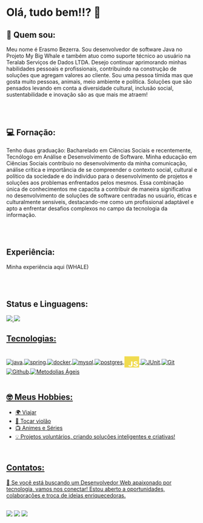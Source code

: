 

# Olá, tudo bem!!? 👋

## 🚀 Quem sou:
Meu nome é Erasmo Bezerra. Sou desenvolvedor de software Java no Projeto My Big Whale e também atuo como suporte técnico ao usuário na Teralab Serviços de Dados LTDA. Desejo continuar aprimorando minhas habilidades pessoais e profissionais, contribuindo na construção de soluções que agregam valores ao cliente.  Sou uma pessoa tímida mas que gosta muito pessoas, animais, meio ambiente e política. Soluções que são pensados levando em conta a diversidade cultural, inclusão social, sustentabilidade e inovação são as que mais me atraem! 

<br><br>

## 💻  Fornação:
Tenho duas graduação: Bacharelado em Ciências Sociais e recentemente, Tecnólogo em Análise e Desenvolvimento de Software. Minha educação em Ciências Sociais contribuio no desenvolvimento da minha comunicação, análise crítica e importãncia de se compreender o contexto social, cultural e político da sociedade e do indivíduo para o desenvolvimento de projetos e soluções aos problemas enfrentados pelos mesmos. Essa combinação única de conhecimentos me capacita a contribuir de maneira significativa no desenvolvimento de soluções de software centradas no usuário, éticas e culturalmente sensíveis, destacando-me como um profissional adaptável e apto a enfrentar desafios complexos no campo da tecnologia da informação.

<br><br>

## Experiência:  
Minha experiência aqui (WHALE)

<br><br>

## Status e Linguagens:  

<div>
  <a href="https://github.com/erasmobezerra">
  <img height="180em" src="https://github-readme-stats.vercel.app/api?username=erasmobezerra&show_icons=true&theme=radical&include_all_commits=true&count_private=true"/>
  <img height="180em" src="https://github-readme-stats.vercel.app/api/top-langs/?username=erasmobezerra&layout=compact&langs_count=7&theme=radical"/>
</div>

## Tecnologias:
  
<div style="display: inline_block"><br>
  <img align="center" alt="java" height="30" width="30" src="https://cdn-icons-png.flaticon.com/512/226/226777.png">
  <img align="center" alt="spring" height="30" width="30" src="https://devkico.itexto.com.br/wp-content/uploads/2014/08/spring-boot-project-logo.png">
  <img align="center" alt="docker" height="30" width="30" src="https://cdn-icons-png.flaticon.com/512/919/919853.png"> 
  <img align="center" alt="mysql" height="30" width="30" src="https://cdn-icons-png.flaticon.com/512/919/919836.png">
  <img align="center" alt="postgres" height="30" width="30" src="https://cdn-icons-png.flaticon.com/512/5968/5968342.png">
  <img align="center" alt="javascript" height="30" width="40" src="https://raw.githubusercontent.com/devicons/devicon/master/icons/javascript/javascript-plain.svg">  
  <img align="center" alt="JUnit" height="30" width="30" src="https://w7.pngwing.com/pngs/928/911/png-transparent-junit-software-testing-spring-framework-unit-testing-java-others-miscellaneous-text-trademark-thumbnail.png">  
  <img align="center" alt="Git" height="30" width="30" src="https://cdn-icons-png.flaticon.com/128/11518/11518876.png">  
  <img align="center" alt="Github" height="30" width="30" src="https://cdn-icons-png.flaticon.com/128/733/733553.png">  
  <img align="center" alt="Metodolias Ágeis" height="30" width="30" src="https://cdn-icons-png.flaticon.com/128/5792/5792530.png">   
</div>
<br>



## 🤓 Meus Hobbies: 
  - 🌍 Viajar
  - 🎸 Tocar violão
  - 📺 Animes e Séries
  - 💡 Projetos voluntários, criando soluções inteligentes e criativas!
<br>
  


## Contatos: 
  📨 Se você está buscando um Desenvolvedor Web apaixonado por tecnologia, vamos nos conectar! Estou aberto a oportunidades, colaborações e troca de ideias enriquecedoras.
<br><br>

<div> 
<a href = "mailto:hyerasmo.ads.tech@gmail.com"><img src="https://img.shields.io/badge/Gmail-D14836?style=for-the-badge&logo=gmail&logoColor=white" target="_blank"></a>
<a href="https://www.linkedin.com/in/erasmo-bezerra-6751121b1" target="_blank"><img src="https://img.shields.io/badge/-LinkedIn-%230077B5?style=for-the-badge&logo=linkedin&logoColor=white" target="_blank"></a>
<a href="https://discord.gg/8vJgvx3A" target="83Rfl#3843"><img src="https://img.shields.io/badge/Discord-7289DA?style=for-the-badge&logo=discord&logoColor=white" target="_blank"></a> 
</div>

